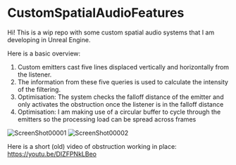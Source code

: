 # CustomSpatialAudioFeatures
Hi! This is a wip repo with some custom spatial audio systems that I am developing in Unreal Engine. 

Here is a basic overview: 
1. Custom emitters cast five lines displaced vertically and horizontally from the listener.
2. The information from these five queries is used to calculate the intensity of the filtering.
3. Optimisation: The system checks the falloff distance of the emitter and only activates the obstruction once the listener is in the falloff distance
4. Optimisation: I am making use of a circular buffer to cycle through the emitters so the processing load can be spread across frames

![ScreenShot00001](https://github.com/singhHarleen/CustomSpatialAudioFeatures/assets/92021586/5b50d117-5af2-4289-8729-0d7a1c917498)
![ScreenShot00002](https://github.com/singhHarleen/CustomSpatialAudioFeatures/assets/92021586/660a5e85-a5e1-46a3-988c-e4febe1bba68)

Here is a short (old) video of obstruction working in place: https://youtu.be/DIZFPNkLBeo 
